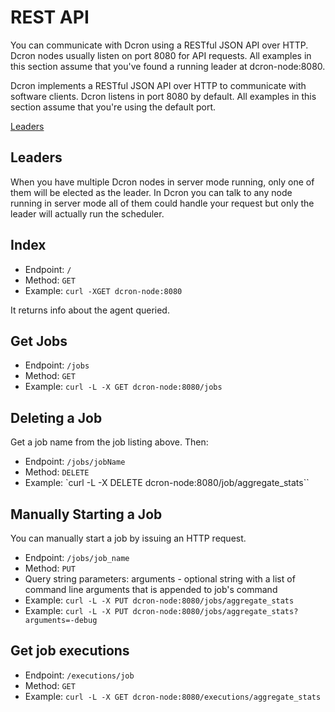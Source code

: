 # REST API

You can communicate with Dcron using a RESTful JSON API over HTTP. Dcron nodes usually listen on port 8080 for API requests. All examples in this section assume that you've found a running leader at dcron-node:8080.

Dcron implements a RESTful JSON API over HTTP to communicate with software clients. Dcron listens in port 8080 by default. All examples in this section assume that you're using the default port.

[Leaders](#leaders)

## Leaders

When you have multiple Dcron nodes in server mode running, only one of them will be elected as the leader. In Dcron you can talk to any node running in server mode all of them could handle your request but only the leader will actually run the scheduler.

## Index

- Endpoint: `/`
- Method: `GET`
- Example: `curl -XGET dcron-node:8080`

It returns info about the agent queried.

## Get Jobs

- Endpoint: `/jobs`
- Method: `GET`
- Example: `curl -L -X GET dcron-node:8080/jobs`

## Deleting a Job

Get a job name from the job listing above. Then:

- Endpoint: `/jobs/jobName`
- Method: `DELETE`
- Example: `curl -L -X DELETE dcron-node:8080/job/aggregate_stats``

## Manually Starting a Job

You can manually start a job by issuing an HTTP request.

- Endpoint: `/jobs/job_name`
- Method: `PUT`
- Query string parameters: arguments - optional string with a list of command line arguments that is appended to job's command
- Example: `curl -L -X PUT dcron-node:8080/jobs/aggregate_stats`
- Example: `curl -L -X PUT dcron-node:8080/jobs/aggregate_stats?arguments=-debug`

## Get job executions

- Endpoint: `/executions/job`
- Method: `GET`
- Example: `curl -L -X GET dcron-node:8080/executions/aggregate_stats`
